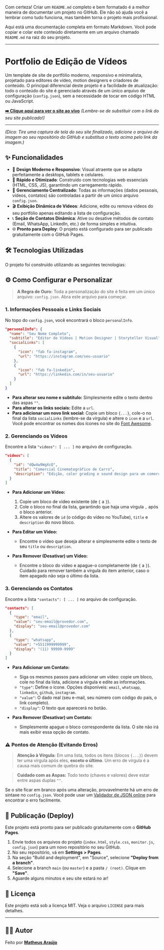 Com certeza\! Criar um `README.md` completo e bem formatado é a melhor maneira de documentar um projeto no GitHub. Ele não só ajuda você a lembrar como tudo funciona, mas também torna o projeto mais profissional.

Aqui está uma documentação completa em formato Markdown. Você pode copiar e colar este conteúdo diretamente em um arquivo chamado `README.md` na raiz do seu projeto.

-----

# Portfolio de Edição de Vídeos

Um template de site de portfólio moderno, responsivo e minimalista, projetado para editores de vídeo, motion designers e criadores de conteúdo. O principal diferencial deste projeto é a facilidade de atualização: todo o conteúdo do site é gerenciado através de um único arquivo de configuração (`config.json`), sem a necessidade de tocar em código HTML ou JavaScript.

**[➡️ Clique aqui para ver o site ao vivo](https://www.google.com/search?q=https://SEU-USUARIO.github.io/SEU-REPOSITORIO/)**
*(Lembre-se de substituir com o link do seu site publicado\!)*

-----

*(Dica: Tire uma captura de tela do seu site finalizado, adicione o arquivo de imagem ao seu repositório do GitHub e substitua o texto acima pelo link da imagem.)*

## ✨ Funcionalidades

  * 🎨 **Design Moderno e Responsivo**: Visual atraente que se adapta perfeitamente a desktops, tablets e celulares.
  * 🚀 **Rápido e Otimizado**: Construído com tecnologias web essenciais (HTML, CSS, JS), garantindo um carregamento rápido.
  * 🔧 **Gerenciamento Centralizado**: Todas as informações (dados pessoais, vídeos, contatos) são controladas a partir de um único arquivo `config.json`.
  * 🎬 **Exibição Dinâmica de Vídeos**: Adicione, edite ou remova vídeos do seu portfólio apenas editando a lista de configuração.
  * 📞 **Seção de Contatos Dinâmica**: Ative ou desative métodos de contato (Email, WhatsApp, LinkedIn, etc.) de forma simples e intuitiva.
  * 🌐 **Pronto para Deploy**: O projeto está configurado para ser publicado gratuitamente com o GitHub Pages.

## 🛠️ Tecnologias Utilizadas

O projeto foi construído utilizando as seguintes tecnologias:

## ⚙️ Como Configurar e Personalizar

> **A Regra de Ouro:** Toda a personalização do site é feita em um único arquivo: `config.json`. Abra este arquivo para começar.

### 1\. Informações Pessoais e Links Sociais

No topo do `config.json`, você encontrará o bloco `personalInfo`.

```json
"personalInfo": {
  "name": "Seu Nome Completo",
  "subtitle": "Editor de Vídeos | Motion Designer | Storyteller Visual",
  "socialLinks": [
    {
      "icon": "fab fa-instagram",
      "url": "https://instagram.com/seu-usuario"
    },
    {
      "icon": "fab fa-linkedin",
      "url": "https://linkedin.com/in/seu-usuario"
    }
  ]
}
```

  * **Para alterar seu nome e subtítulo:** Simplesmente edite o texto dentro das aspas `""`.
  * **Para alterar os links sociais:** Edite a `url`.
  * **Para adicionar um novo link social:** Copie um bloco `{...}`, cole-o no final da lista `socialLinks` (lembre-se da vírgula) e altere o `icon` e a `url`. Você pode encontrar os nomes dos ícones no site do [Font Awesome](https://fontawesome.com/icons).

### 2\. Gerenciando os Vídeos

Encontre a lista `"videos": [ ... ]` no arquivo de configuração.

```json
"videos": [
  {
    "id": "dQw4w9WgXcQ",
    "title": "Comercial Cinematográfico de Carro",
    "description": "Edição, color grading e sound design para um comercial..."
  }
]
```

  * **Para Adicionar um Vídeo:**

    1.  Copie um bloco de vídeo existente (de `{` a `}`).
    2.  Cole o bloco no final da lista, garantindo que haja uma vírgula `,` após o bloco anterior.
    3.  Altere os valores de `id` (o código do vídeo no YouTube), `title` e `description` do novo bloco.

  * **Para Editar um Vídeo:**

      * Encontre o vídeo que deseja alterar e simplesmente edite o texto de seu `title` ou `description`.

  * **Para Remover (Desativar) um Vídeo:**

      * Encontre o bloco do vídeo e apague-o completamente (de `{` a `}`). Cuidado para remover também a vírgula do item anterior, caso o item apagado não seja o último da lista.

### 3\. Gerenciando os Contatos

Encontre a lista `"contacts": [ ... ]` no arquivo de configuração.

```json
"contacts": [
  {
    "type": "email",
    "value": "seu-email@provedor.com",
    "display": "seu-email@provedor.com"
  },
  {
    "type": "whatsapp",
    "value": "+5511999999999",
    "display": "(11) 99999-9999"
  }
]
```

  * **Para Adicionar um Contato:**

      * Siga os mesmos passos para adicionar um vídeo: copie um bloco, cole no final da lista, adicione a vírgula e edite as informações.
      * `"type"`: Define o ícone. Opções disponíveis: `email`, `whatsapp`, `linkedin`, `github`, `instagram`.
      * `"value"`: O dado real (seu e-mail, seu número com código do país, o link completo).
      * `"display"`: O texto que aparecerá no botão.

  * **Para Remover (Desativar) um Contato:**

      * Simplesmente apague o bloco correspondente da lista. O site não irá mais exibir essa opção de contato.

### ⚠️ Pontos de Atenção (Evitando Erros)

> **Atenção à Vírgula:** Em uma lista, todos os itens (blocos `{...}`) devem ter uma vírgula após eles, **exceto o último**. Um erro de vírgula é a causa mais comum de quebra do site.

> **Cuidado com as Aspas:** Todo texto (chaves e valores) deve estar entre aspas duplas `""`.

Se o site ficar em branco após uma alteração, provavelmente há um erro de sintaxe no `config.json`. Você pode usar um [Validador de JSON online](https://jsonlint.com/) para encontrar o erro facilmente.

## 🚀 Publicação (Deploy)

Este projeto está pronto para ser publicado gratuitamente com o **GitHub Pages**.

1.  Envie todos os arquivos do projeto (`index.html`, `style.css`, `monitor.js`, `config.json`) para um novo repositório no seu GitHub.
2.  No seu repositório, vá em **Settings \> Pages**.
3.  Na seção "Build and deployment", em "Source", selecione **"Deploy from a branch"**.
4.  Selecione a branch `main` (ou `master`) e a pasta `/ (root)`. Clique em **"Save"**.
5.  Aguarde alguns minutos e seu site estará no ar\!

## 📄 Licença

Este projeto está sob a licença MIT. Veja o arquivo `LICENSE` para mais detalhes.

-----

## 👨‍💻 Autor

Feito por **[Matheus Araújo](https://github.com/matheusaraujoc)**